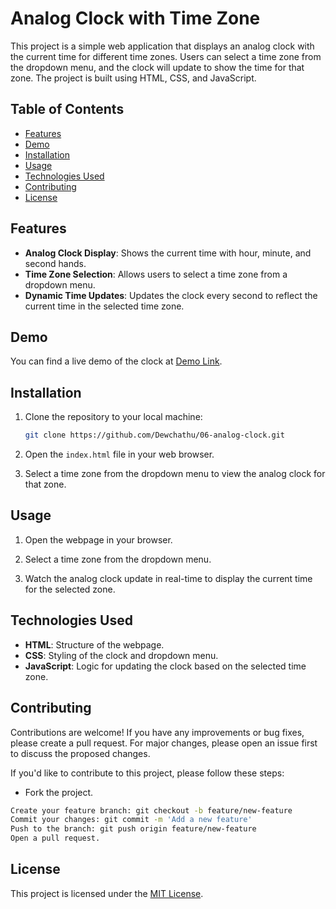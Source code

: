 # Analog Clock with Time Zone

This project is a simple web application that displays an analog clock with the current time for different time zones. Users can select a time zone from the dropdown menu, and the clock will update to show the time for that zone. The project is built using HTML, CSS, and JavaScript.

## Table of Contents
- [Features](#features)
- [Demo](#demo)
- [Installation](#installation)
- [Usage](#usage)
- [Technologies Used](#technologies-used)
- [Contributing](#contributing)
- [License](#license)

## Features

- **Analog Clock Display**: Shows the current time with hour, minute, and second hands.
- **Time Zone Selection**: Allows users to select a time zone from a dropdown menu.
- **Dynamic Time Updates**: Updates the clock every second to reflect the current time in the selected time zone.

## Demo

  You can find a live demo of the clock at [Demo Link](https://analog-clock-with-time-zone.web.app/).

## Installation

1. Clone the repository to your local machine:

   ```bash
   git clone https://github.com/Dewchathu/06-analog-clock.git

2. Open the `index.html` file in your web browser.

3. Select a time zone from the dropdown menu to view the analog clock for that zone.

## Usage

1. Open the webpage in your browser.

2. Select a time zone from the dropdown menu.
 
3. Watch the analog clock update in real-time to display the current time for the selected zone.
   
   

## Technologies Used

- **HTML**: Structure of the webpage.
- **CSS**: Styling of the clock and dropdown menu.
- **JavaScript**: Logic for updating the clock based on the selected time zone.

## Contributing

Contributions are welcome! If you have any improvements or bug fixes, please create a pull request. For major changes, please open an issue first to discuss the proposed changes.

If you'd like to contribute to this project, please follow these steps:

- Fork the project.

```bash
Create your feature branch: git checkout -b feature/new-feature
Commit your changes: git commit -m 'Add a new feature'
Push to the branch: git push origin feature/new-feature
Open a pull request.
```

## License

This project is licensed under the [MIT License](../LICENSE.md).
